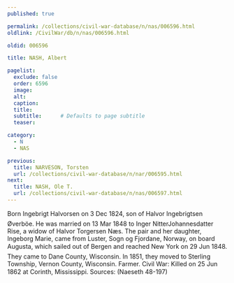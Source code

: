 ```yaml
---
published: true

permalink: /collections/civil-war-database/n/nas/006596.html
oldlink: /CivilWar/db/n/nas/006596.html

oldid: 006596

title: NASH, Albert

pagelist:
  exclude: false
  order: 6596
  image: 
  alt:
  caption:
  title:
  subtitle:      # Defaults to page subtitle
  teaser:

category: 
  - N 
  - NAS

previous:
  title: NARVESON, Torsten
  url: /collections/civil-war-database/n/nar/006595.html  
next:
  title: NASH, Ole T.
  url: /collections/civil-war-database/n/nas/006597.html   
---
```

Born &#147;Ingebrigt Halvorsen&#148; on 3 Dec 1824, son of Halvor Ingebrigtsen &Oslash;verb&ouml;e. He was married on 13 Mar 1848 to Inger NitterJohannesdatter Rise, a widow of Halvor Torgersen N&aelig;s. The pair and her daughter, Ingeborg Marie, came from Luster, Sogn og Fjordane, Norway, on board &#147;Augusta&#148;, which sailed out of Bergen and reached New York on 29 Jun 1848. They came to Dane County, Wisconsin. In 1851, they moved to Sterling Township, Vernon County, Wisconsin. Farmer. Civil War: Killed on 25 Jun 1862 at Corinth, Mississippi. Sources: (Naeseth &#146;48-197)